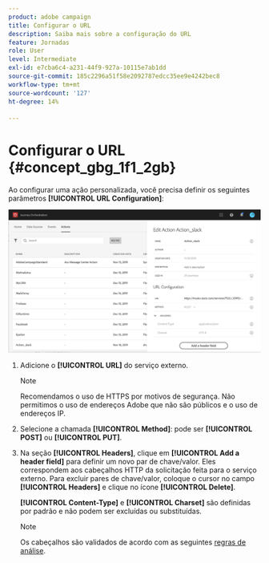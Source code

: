 ```yaml
---
product: adobe campaign
title: Configurar o URL
description: Saiba mais sobre a configuração do URL
feature: Jornadas
role: User
level: Intermediate
exl-id: e7cba6c4-a231-44f9-927a-10115e7ab1dd
source-git-commit: 185c2296a51f58e2092787edcc35ee9e4242bec8
workflow-type: tm+mt
source-wordcount: '127'
ht-degree: 14%

---
```


# Configurar o URL {#concept_gbg_1f1_2gb}

Ao configurar uma ação personalizada, você precisa definir os seguintes parâmetros **[!UICONTROL URL Configuration]**:

![](../assets/journeyurlconfiguration.png)

1. Adicione o **[!UICONTROL URL]** do serviço externo.

   >[!NOTE]
   >
   >Recomendamos o uso de HTTPS por motivos de segurança. Não permitimos o uso de endereços Adobe que não são públicos e o uso de endereços IP.

1. Selecione a chamada **[!UICONTROL Method]**: pode ser **[!UICONTROL POST]** ou **[!UICONTROL PUT]**.
1. Na seção **[!UICONTROL Headers]**, clique em **[!UICONTROL Add a header field]** para definir um novo par de chave/valor. Eles correspondem aos cabeçalhos HTTP da solicitação feita para o serviço externo. Para excluir pares de chave/valor, coloque o cursor no campo **[!UICONTROL Headers]** e clique no ícone **[!UICONTROL Delete]**.

   **[!UICONTROL Content-Type]** e  **[!UICONTROL Charset]** são definidas por padrão e não podem ser excluídas ou substituídas.

   >[!NOTE]
   >
   >Os cabeçalhos são validados de acordo com as seguintes [regras de análise](https://tools.ietf.org/html/rfc7230#section-3.2.4).

